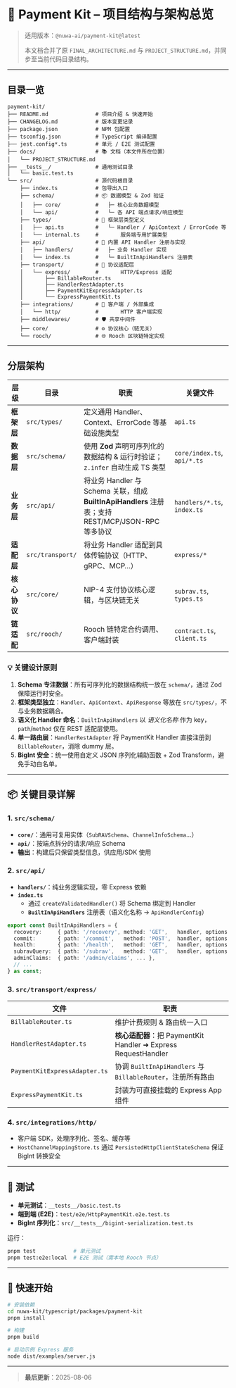 # 📁 Payment Kit – 项目结构与架构总览

> 适用版本：`@nuwa-ai/payment-kit@latest`
>
> 本文档合并了原 `FINAL_ARCHITECTURE.md` 与 `PROJECT_STRUCTURE.md`，并同步至当前代码目录结构。

---

## 目录一览

```text
payment-kit/
├── README.md               # 项目介绍 & 快速开始
├── CHANGELOG.md            # 版本变更记录
├── package.json            # NPM 包配置
├── tsconfig.json           # TypeScript 编译配置
├── jest.config*.ts         # 单元 / E2E 测试配置
├── docs/                   # 📚 文档（本文件所在位置）
│   └── PROJECT_STRUCTURE.md
├── __tests__/              # 通用测试目录
│   └── basic.test.ts
└── src/                    # 源代码根目录
    ├── index.ts            # 包导出入口
    ├── schema/             # 📦 数据模型 & Zod 验证
    │   ├── core/           #   ├─ 核心业务数据模型
    │   └── api/            #   └─ 各 API 端点请求/响应模型
    ├── types/              # 🧩 框架层类型定义
    │   ├── api.ts          #   └─ Handler / ApiContext / ErrorCode 等
    │   └── internal.ts     #       服务端专用扩展类型
    ├── api/                # 🎯 内置 API Handler 注册与实现
    │   ├── handlers/       #   ├─ 业务 Handler 实现
    │   └── index.ts        #   └─ BuiltInApiHandlers 注册表
    ├── transport/          # 🚚 协议适配层
    │   └── express/        #       HTTP/Express 适配
    │       ├── BillableRouter.ts
    │       ├── HandlerRestAdapter.ts
    │       ├── PaymentKitExpressAdapter.ts
    │       └── ExpressPaymentKit.ts
    ├── integrations/       # 🔌 客户端 / 外部集成
    │   └── http/           #       HTTP 客户端实现
    ├── middlewares/        # 🛡️ 共享中间件
    ├── core/               # ⚙️ 协议核心（链无关）
    └── rooch/              # 🌐 Rooch 区块链特定实现
```

---

## 分层架构

| 层级         | 目录             | 职责                                                                                               | 关键文件                    |
| ------------ | ---------------- | -------------------------------------------------------------------------------------------------- | --------------------------- |
| **框架层**   | `src/types/`     | 定义通用 Handler、Context、ErrorCode 等基础设施类型                                                | `api.ts`                    |
| **数据层**   | `src/schema/`    | 使用 **Zod** 声明可序列化的数据结构 & 运行时验证；`z.infer` 自动生成 TS 类型                       | `core/index.ts`, `api/*.ts` |
| **业务层**   | `src/api/`       | 将业务 Handler 与 Schema 关联，组成 **BuiltInApiHandlers** 注册表；支持 REST/MCP/JSON-RPC 等多协议 | `handlers/*.ts`, `index.ts` |
| **适配层**   | `src/transport/` | 将业务 Handler 适配到具体传输协议（HTTP、gRPC、MCP…）                                              | `express/*`                 |
| **核心协议** | `src/core/`      | NIP-4 支付协议核心逻辑，与区块链无关                                                               | `subrav.ts`, `types.ts`     |
| **链适配**   | `src/rooch/`     | Rooch 链特定合约调用、客户端封装                                                                   | `contract.ts`, `client.ts`  |

### 💡 关键设计原则

1. **Schema 专注数据**：所有可序列化的数据结构统一放在 `schema/`，通过 Zod 保障运行时安全。
2. **框架类型独立**：`Handler`、`ApiContext`、`ApiResponse` 等放在 `src/types/`，不与业务数据耦合。
3. **语义化 Handler 命名**：`BuiltInApiHandlers` 以 _语义化名称_ 作为 key，`path`/`method` 仅在 REST 适配层使用。
4. **单一路由层**：`HandlerRestAdapter` 将 PaymentKit Handler 直接注册到 `BillableRouter`，消除 dummy 层。
5. **BigInt 安全**：统一使用自定义 JSON 序列化辅助函数 + Zod Transform，避免手动白名单。

---

## 📦 关键目录详解

### 1. `src/schema/`

- **`core/`**：通用可复用实体（`SubRAVSchema`、`ChannelInfoSchema`…）
- **`api/`**：按端点拆分的请求/响应 Schema
- **输出**：构建后只保留类型信息，供应用/SDK 使用

### 2. `src/api/`

- **`handlers/`**：纯业务逻辑实现，零 Express 依赖
- **`index.ts`**
  - 通过 `createValidatedHandler()` 将 Schema 绑定到 Handler
  - **`BuiltInApiHandlers`** 注册表（语义化名称 → `ApiHandlerConfig`）

```ts
export const BuiltInApiHandlers = {
  recovery:     { path: '/recovery', method: 'GET',   handler, options },
  commit:       { path: '/commit',   method: 'POST',  handler, options },
  health:       { path: '/health',   method: 'GET',   handler, options },
  subravQuery:  { path: '/subrav',   method: 'GET',   handler, options },
  adminClaims:  { path: '/admin/claims', ... },
  // ...
} as const;
```

### 3. `src/transport/express/`

| 文件                          | 职责                                                           |
| ----------------------------- | -------------------------------------------------------------- |
| `BillableRouter.ts`           | 维护计费规则 & 路由统一入口                                    |
| `HandlerRestAdapter.ts`       | **核心适配器**：把 PaymentKit Handler ➜ Express RequestHandler |
| `PaymentKitExpressAdapter.ts` | 协调 `BuiltInApiHandlers` 与 `BillableRouter`，注册所有路由    |
| `ExpressPaymentKit.ts`        | 封装为可直接挂载的 Express App 组件                            |

### 4. `src/integrations/http/`

- 客户端 SDK，处理序列化、签名、缓存等
- `HostChannelMappingStore.ts` 通过 `PersistedHttpClientStateSchema` 保证 BigInt 转换安全

---

## 🧪 测试

- **单元测试**：`__tests__/basic.test.ts`
- **端到端 (E2E)**：`test/e2e/HttpPaymentKit.e2e.test.ts`
- **BigInt 序列化**：`src/__tests__/bigint-serialization.test.ts`

运行：

```bash
pnpm test            # 单元测试
pnpm test:e2e:local  # E2E 测试（需本地 Rooch 节点）
```

---

## 🚀 快速开始

```bash
# 安装依赖
cd nuwa-kit/typescript/packages/payment-kit
pnpm install

# 构建
pnpm build

# 启动示例 Express 服务
node dist/examples/server.js
```

---

> **最后更新**：2025-08-06
